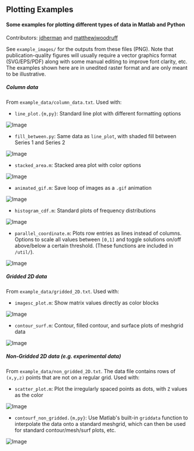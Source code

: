 ## Plotting Examples
#### Some examples for plotting different types of data in Matlab and Python
Contributors: [jdherman](https://github.com/jdherman) and [matthewjwoodruff](https://github.com/matthewjwoodruff)

See `example_images/` for the outputs from these files (PNG). Note that publication-quality figures will usually require a vector graphics format (SVG/EPS/PDF) along with some manual editing to improve font clarity, etc. The examples shown here are in unedited raster format and are only meant to be illustrative.

##### Column data

From `example_data/column_data.txt`. Used with:

* `line_plot.{m,py}`: Standard line plot with different formatting options

![Image](example_images/line_plot.png)

* `fill_between.py`: Same data as `line_plot`, with shaded fill between Series 1 and Series 2

![Image](example_images/fill_between.png)

* `stacked_area.m`: Stacked area plot with color options

![Image](example_images/stacked_area.png)

* `animated_gif.m`: Save loop of images as a `.gif` animation

![Image](example_images/animated_sinewave.gif)

* `histogram_cdf.m`: Standard plots of frequency distributions

![Image](example_images/histogram_and_cdf.png)

* `parallel_coordinate.m`: Plots row entries as lines instead of columns. Options to scale all values between `[0,1]` and toggle solutions on/off above/below a certain threshold. (These functions are included in `/util/`).

![Image](example_images/parallel_coordinate.png)

##### Gridded 2D data

From `example_data/gridded_2D.txt`. Used with:

* `imagesc_plot.m`: Show matrix values directly as color blocks

![Image](example_images/imagesc_plot.png)

* `contour_surf.m`: Contour, filled contour, and surface plots of meshgrid data

![Image](example_images/contour_surf.png)

##### Non-Gridded 2D data (e.g. experimental data)

From `example_data/non_gridded_2D.txt`. The data file contains rows of `(x,y,z)` points that are not on a regular grid. Used with:

* `scatter_plot.m`: Plot the irregularly spaced points as dots, with `Z` values as the color

![Image](example_images/scatter_plot.png)

* `contourf_non_gridded.{m,py}`: Use Matlab's built-in `griddata` function to interpolate the data onto a standard meshgrid, which can then be used for standard contour/mesh/surf plots, etc.

![Image](example_images/contourf_non_gridded.png)
